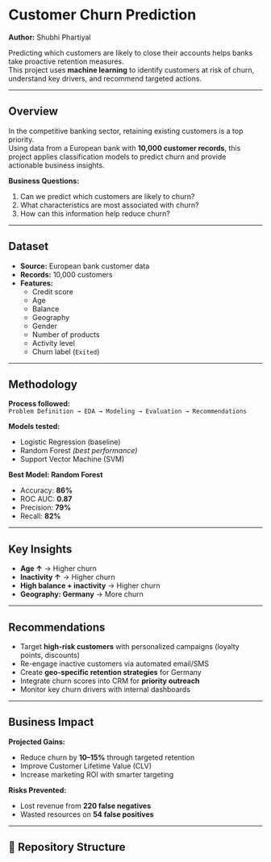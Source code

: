 # Customer Churn Prediction

**Author:** Shubhi Phartiyal  

Predicting which customers are likely to close their accounts helps banks take proactive retention measures.  
This project uses **machine learning** to identify customers at risk of churn, understand key drivers, and recommend targeted actions.

---

## Overview
In the competitive banking sector, retaining existing customers is a top priority.  
Using data from a European bank with **10,000 customer records**, this project applies classification models to predict churn and provide actionable business insights.

**Business Questions:**
1. Can we predict which customers are likely to churn?  
2. What characteristics are most associated with churn?  
3. How can this information help reduce churn?

---

## Dataset
- **Source:** European bank customer data
- **Records:** 10,000 customers
- **Features:**
  - Credit score
  - Age
  - Balance
  - Geography
  - Gender
  - Number of products
  - Activity level
  - Churn label (`Exited`)

---

## Methodology
**Process followed:**  
`Problem Definition → EDA → Modeling → Evaluation → Recommendations`

**Models tested:**
- Logistic Regression (baseline)
- Random Forest *(best performance)*
- Support Vector Machine (SVM)

**Best Model: Random Forest**
- Accuracy: **86%**
- ROC AUC: **0.87**
- Precision: **79%**
- Recall: **82%**

---

## Key Insights
- **Age ↑** → Higher churn
- **Inactivity ↑** → Higher churn
- **High balance + inactivity** → Higher churn
- **Geography: Germany** → More churn

---

## Recommendations
- Target **high-risk customers** with personalized campaigns (loyalty points, discounts)
- Re-engage inactive customers via automated email/SMS
- Create **geo-specific retention strategies** for Germany
- Integrate churn scores into CRM for **priority outreach**
- Monitor key churn drivers with internal dashboards

---

## Business Impact
**Projected Gains:**
- Reduce churn by **10–15%** through targeted retention
- Improve Customer Lifetime Value (CLV)
- Increase marketing ROI with smarter targeting

**Risks Prevented:**
- Lost revenue from **220 false negatives**
- Wasted resources on **54 false positives**

---

## 📂 Repository Structure
